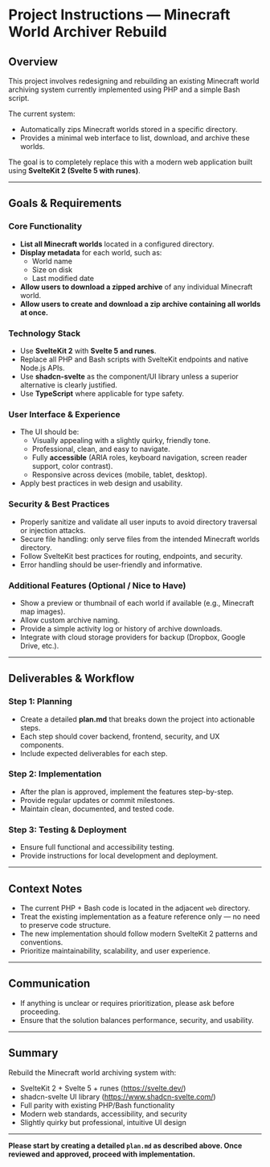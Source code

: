 # Project Instructions — Minecraft World Archiver Rebuild

## Overview

This project involves redesigning and rebuilding an existing Minecraft world archiving system currently implemented using PHP and a simple Bash script.

The current system:
- Automatically zips Minecraft worlds stored in a specific directory.
- Provides a minimal web interface to list, download, and archive these worlds.

The goal is to completely replace this with a modern web application built using **SvelteKit 2 (Svelte 5 with runes)**.

---

## Goals & Requirements

### Core Functionality
- **List all Minecraft worlds** located in a configured directory.
- **Display metadata** for each world, such as:
  - World name
  - Size on disk
  - Last modified date
- **Allow users to download a zipped archive** of any individual Minecraft world.
- **Allow users to create and download a zip archive containing all worlds at once.**

### Technology Stack
- Use **SvelteKit 2** with **Svelte 5 and runes**.
- Replace all PHP and Bash scripts with SvelteKit endpoints and native Node.js APIs.
- Use **shadcn-svelte** as the component/UI library unless a superior alternative is clearly justified.
- Use **TypeScript** where applicable for type safety.

### User Interface & Experience
- The UI should be:
  - Visually appealing with a slightly quirky, friendly tone.
  - Professional, clean, and easy to navigate.
  - Fully **accessible** (ARIA roles, keyboard navigation, screen reader support, color contrast).
  - Responsive across devices (mobile, tablet, desktop).
- Apply best practices in web design and usability.

### Security & Best Practices
- Properly sanitize and validate all user inputs to avoid directory traversal or injection attacks.
- Secure file handling: only serve files from the intended Minecraft worlds directory.
- Follow SvelteKit best practices for routing, endpoints, and security.
- Error handling should be user-friendly and informative.
    
### Additional Features (Optional / Nice to Have)
- Show a preview or thumbnail of each world if available (e.g., Minecraft map images).
- Allow custom archive naming.
- Provide a simple activity log or history of archive downloads.
- Integrate with cloud storage providers for backup (Dropbox, Google Drive, etc.).

---

## Deliverables & Workflow

### Step 1: Planning
- Create a detailed **plan.md** that breaks down the project into actionable steps.
- Each step should cover backend, frontend, security, and UX components.
- Include expected deliverables for each step.

### Step 2: Implementation
- After the plan is approved, implement the features step-by-step.
- Provide regular updates or commit milestones.
- Maintain clean, documented, and tested code.

### Step 3: Testing & Deployment
- Ensure full functional and accessibility testing.
- Provide instructions for local development and deployment.

---

## Context Notes

- The current PHP + Bash code is located in the adjacent `web` directory.
- Treat the existing implementation as a feature reference only — no need to preserve code structure.
- The new implementation should follow modern SvelteKit 2 patterns and conventions.
- Prioritize maintainability, scalability, and user experience.

---

## Communication

- If anything is unclear or requires prioritization, please ask before proceeding.
- Ensure that the solution balances performance, security, and usability.

---

## Summary

Rebuild the Minecraft world archiving system with:

- SvelteKit 2 + Svelte 5 + runes (https://svelte.dev/)
- shadcn-svelte UI library (https://www.shadcn-svelte.com/)
- Full parity with existing PHP/Bash functionality
- Modern web standards, accessibility, and security
- Slightly quirky but professional, intuitive UI design

---

**Please start by creating a detailed `plan.md` as described above. Once reviewed and approved, proceed with implementation.**

